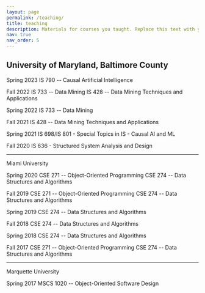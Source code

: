```yaml
---
layout: page
permalink: /teaching/
title: teaching
description: Materials for courses you taught. Replace this text with your description.
nav: true
nav_order: 5
---
```


<!-- For now, this page is assumed to be a static description of your courses. You can convert it to a collection similar to `_projects/` so that you can have a dedicated page for each course. -->

University of Maryland, Baltimore County
---
Spring 2023
IS 790 -- Causal Artificial Intelligence

Fall 2022
IS 733 -- Data Mining
IS 428 -- Data Mining Techniques and Applications

Spring 2022
IS 733 -- Data Mining

Fall 2021
IS 428 -- Data Mining Techniques and Applications

Spring 2021
IS 698/IS 801 - Special Topics in IS - Causal AI and ML

Fall 2020
IS 636 - Structured System Analysis and Design

---
Miami University

Spring 2020
CSE 271 -- Object-Oriented Programming
CSE 274 -- Data Structures and Algorithms

Fall 2019
CSE 271 -- Object-Oriented Programming
CSE 274 -- Data Structures and Algorithms

Spring 2019
CSE 274 -- Data Structures and Algorithms

Fall 2018
CSE 274 -- Data Structures and Algorithms

Spring 2018
CSE 274 -- Data Structures and Algorithms

Fall 2017
CSE 271 -- Object-Oriented Programming
CSE 274 -- Data Structures and Algorithms

---
Marquette University

Spring 2017
MSCS 1020 -- Object-Oriented Software Design

<!-- Organize your courses by years, topics, or universities, however you like! -->
